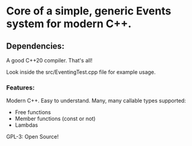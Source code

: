 # Core of a simple, generic Events system for modern C++.

## Dependencies:
A good C++20 compiler. That's all!

Look inside the src/EventingTest.cpp file for example usage.

### Features:
Modern C++.
Easy to understand.
Many, many callable types supported:
  - Free functions
  - Member functions (const or not)
  - Lambdas

GPL-3: Open Source!


